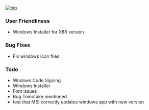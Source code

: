 [![pip](https://img.shields.io/badge/compatible%20pip%20version-0.14.1-00bbe2?logo=pypi&logoColor=f5c39e)](https://pypi.org/project/deephys/0.14.1)


### User Friendliness
- Windows Installer for X86 version


### Bug Fixes
- Fix windows icon files


### Todo
- Wndows Code Signing
- Windows Installer
- Font issues
- Bug Tomotake mentioned
- test that MSI correctly updates windows app with new version